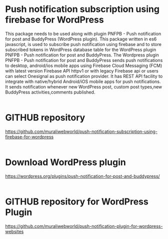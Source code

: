 # Push notification subscription using firebase for WordPress<br/>
This package needs to be used along with plugin PNFPB - Push notification for post and BuddyPress (WordPress plugin). This package written in es6 javascript, is used to subscribe push notification using firebase and to store subscribed tokens in WordPress database table for the WordPress plugin PNFPB - Push notification for post and BuddyPress. 
The Wordpress plugin PNFPB - Push notification for post and BuddyPress  sends push notifications to desktop, android/ios mobile apps using Firebase Cloud Messaging (FCM) with latest version Firebase API httpv1 or with legacy Firebase api or users can select Onesignal as push notification provider. It has REST API facility to integrate with native/hybrid Android/iOS mobile apps for push notifications. It sends notification whenever new WordPress post, custom post types,new BuddyPress activities,comments published.<br/><br/>

# GITHUB repository<br />
https://github.com/muraliwebworld/push-notification-subscription-using-firebase-for-wordpress<br/><br/>

# Download WordPress plugin<br/>
https://wordpress.org/plugins/push-notification-for-post-and-buddypress/<br/><br/>

# GITHUB repository for WordPress Plugin<br />
https://github.com/muraliwebworld/push-notification-plugin-for-wordpress-websites<br/><br/>